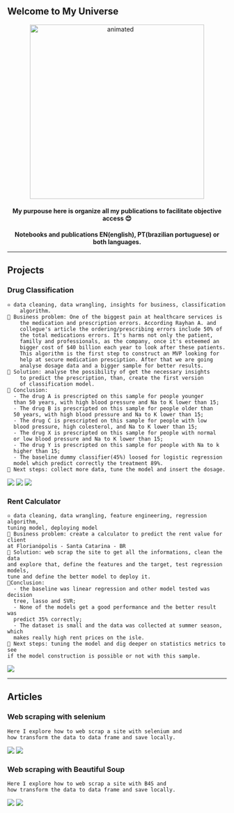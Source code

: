 ## Welcome to My Universe

<p align=center> 
  <img src="https://media1.giphy.com/media/26BoEeFJkz2eZUBcQ/giphy.gif?cid=ecf05e47n0ch6qzasfv25butscg06czj8dqk6776kht3hnee&rid=giphy.gif&ct=g" alt="animated" height=400 width=400/>
</p>


<h4 align = 'center'>My purpouse here is organize all my publications to facilitate objective access 😊 

<h4 align = 'center'> Notebooks and publications EN(english), PT(brazilian portuguese) or both languages.

----

## Projects

### Drug Classification   
    ▫️ data cleaning, data wrangling, insights for business, classification 
        algorithm.
    🔸 Business problem: One of the biggest pain at healthcare services is
        the medication and prescription errors. According Rayhan A. and 
        collegue's article the ordering/prescribing errors include 50% of 
        the total medications errors. It's harms not only the patient, 
        familly and professionals, as the company, once it's esteemed an 
        bigger cost of $40 billion each year to look after these patients. 
        This algorithm is the first step to construct an MVP looking for 
        help at secure medication presciption. After that we are going 
        analyse dosage data and a bigger sample for better results.
    🔸 Solution: analyse the possibility of get the necessary insights
        to predict the prescription, than, create the first version 
        of classification model.
    🔸 Conclusion:
      - The drug A is prescripted on this sample for people younger 
      than 50 years, with high blood pressure and Na to K lower than 15;
      - The drug B is prescripted on this sample for people older than 
      50 years, with high blood pressure and Na to K lower than 15;
      - The drug C is prescripted on this sample for people with low 
      blood pressure, high colesterol, and Na to K lower than 15;
      - The drug X is prescripted on this sample for people with normal 
      or low blood pressure and Na to K lower than 15;
      - The drug Y is prescripted on this sample for people with Na to k 
      higher than 15;
      - The baseline dummy classifier(45%) loosed for logistic regression 
      model which predict correctly the treatment 89%.
    🔸 Next steps: collect more data, tune the model and insert the dosage.

<a href="https://github.com/leticiaplang/drug_classification" target="_blank"><img src="https://img.shields.io/badge/EN_PT_|_Github-333333?style=for-the-badge&logo=github&logoColor=white" target="_blank"></a> 
<a href="https://leticiaplang.github.io/lpl_posts/fastpages/jupyter/2022/03/13/_03_14_drug_classification.html" target="_blank"><img src="https://img.shields.io/badge/EN_|_My_Publications-333333?style=for-the-badge&logo=blog&logoColor=white" target="_blank"></a>
<a href="https://leticiaplang.github.io/lpl_posts/fastpages/jupyter/2022/03/13/_03_14_drug_classification_pt.html" target="_blank"><img src="https://img.shields.io/badge/pt_|_My_Publications-333333?style=for-the-badge&logo=blog&logoColor=white" target="_blank"></a>

### Rent Calculator  
    ▫️ data cleaning, data wrangling, feature engineering, regression algorithm, 
    tuning model, deploying model
    🔸 Business problem: create a calculator to predict the rent value for client 
    at Florianópolis - Santa Catarina - BR
    🔸 Solution: web scrap the site to get all the informations, clean the data 
    and explore that, define the features and the target, test regression models, 
    tune and define the better model to deploy it.
    🔸Conclusion:
      - the baseline was linear regression and other model tested was decision 
      tree, lasso and SVR;
      - None of the models get a good performance and the better result was 
      predict 35% correctly;
      - The dataset is small and the data was collected at summer season, which
      makes really high rent prices on the isle.
    🔸 Next steps: tuning the model and dig deeper on statistics metrics to see 
    if the model construction is possible or not with this sample.

<a href="https://github.com/leticiaplang/rent_calculator" target="_blank"><img src="https://img.shields.io/badge/EN|Github-333333?style=for-the-badge&logo=github&logoColor=white" target="_blank"></a>
  
---

## Articles

### Web scraping with selenium
    Here I explore how to web scrap a site with selenium and 
    how transform the data to data frame and save locally.

<a href="https://github.com/leticiaplang/lpl_posts/blob/master/_notebooks/2021_02_08_webscrap_selenium.ipynb" target="_blank"><img src="https://img.shields.io/badge/pt_|_Github-333333?style=for-the-badge&logo=github&logoColor=white" target="_blank"></a>
<a href="https://leticiaplang.github.io/lpl_posts/fastpages/jupyter/2022/03/13/_02_08_webscrap_selenium.html" target="_blank"><img src="https://img.shields.io/badge/pt_|_My_Publications-333333?style=for-the-badge&logoColor=white" target="_blank"></a>

### Web scraping with Beautiful Soup
    Here I explore how to web scrap a site with B4S and 
    how transform the data to data frame and save locally.

<a href="https://github.com/leticiaplang/lpl_posts/blob/master/_notebooks/2021_02_08_webscrap_b4s.ipynb" target="_blank"><img src="https://img.shields.io/badge/pt_|_Github-333333?style=for-the-badge&logo=github&logoColor=white" target="_blank"></a>
<a href="https://leticiaplang.github.io/lpl_posts/fastpages/jupyter/2022/03/13/_02_08_webscrap_selenium.html" target="_blank"><img src="https://img.shields.io/badge/pt_|_My_Publications-333333?style=for-the-badge&logoColor=white" target="_blank"></a>

